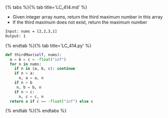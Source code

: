 {% tabs %}{% tab title='LC_414.md' %}

* Given integer array nums, return the third maximum number in this array
* If the third maximum does not exist, return the maximum number

```txt
Input: nums = [2,2,3,1]
Output: 1
```

{% endtab %}{% tab title='LC_414.py' %}

```py
def thirdMax(self, nums):
  a = b = c = -float("inf")
  for n in nums:
    if n in (a, b, c): continue
    if n > a:
      n, a = a, n
    if n > b
     n, b = b, n
    if n > c:
      n, c = c, n
  return a if c == -float("inf") else c
```

{% endtab %}{% endtabs %}
